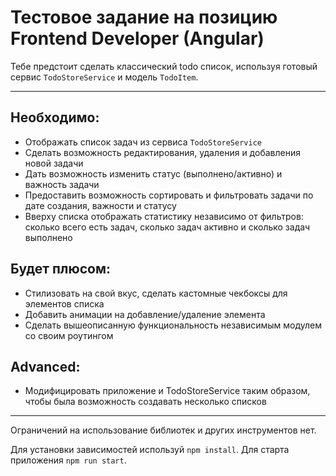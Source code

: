 # Тестовое задание на позицию Frontend Developer (Angular)

Тебе предстоит сделать классический todo список, используя готовый сервис `TodoStoreService` и модель `TodoItem`.

---

## Необходимо:

- Отображать список задач из сервиса `TodoStoreService`
- Сделать возможность редактирования, удаления и добавления новой задачи
- Дать возможность изменить статус (выполнено/активно) и важность задачи
- Предоставить возможность сортировать и фильтровать задачи по дате создания, важности и статусу
- Вверху списка отображать статистику независимо от фильтров: сколько всего есть задач, сколько задач активно и сколько задач выполнено

## Будет плюсом:

- Стилизовать на свой вкус, сделать кастомные чекбоксы для элементов списка
- Добавить анимации на добавление/удаление элемента
- Сделать вышеописанную функциональность независимым модулем со своим роутингом

## Advanced:

- Модифицировать приложение и TodoStoreService таким образом, чтобы была возможность создавать несколько списков

---

Ограничений на использование библиотек и других инструментов нет.

Для установки зависимостей используй `npm install`. Для старта приложения `npm run start`.
